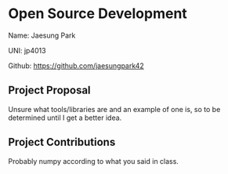 # Open Source Development

Name: Jaesung Park

UNI: jp4013

Github: https://github.com/jaesungpark42


## Project Proposal
Unsure what tools/libraries are and an example of one is, so to be determined until I get a better idea.

## Project Contributions
Probably numpy according to what you said in class.
